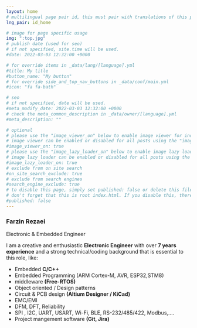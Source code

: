 ```yaml
---
layout: home
# multilingual page pair id, this must pair with translations of this page. (This name must be unique)
lng_pair: id_home

# image for page specific usage
img: ":top.jpg"
# publish date (used for seo)
# if not specified, site.time will be used.
#date: 2022-03-03 12:32:00 +0000

# for override items in _data/lang/[language].yml
#title: My title
#button_name: "My button"
# for override side_and_top_nav_buttons in _data/conf/main.yml
#icon: "fa fa-bath"

# seo
# if not specified, date will be used.
#meta_modify_date: 2022-03-03 12:32:00 +0000
# check the meta_common_description in _data/owner/[language].yml
#meta_description: ""

# optional
# please use the "image_viewer_on" below to enable image viewer for individual pages or posts (_posts/ or [language]/_posts folders).
# image viewer can be enabled or disabled for all posts using the "image_viewer_posts: true" setting in _data/conf/main.yml.
#image_viewer_on: true
# please use the "image_lazy_loader_on" below to enable image lazy loader for individual pages or posts (_posts/ or [language]/_posts folders).
# image lazy loader can be enabled or disabled for all posts using the "image_lazy_loader_posts: true" setting in _data/conf/main.yml.
#image_lazy_loader_on: true
# exclude from on site search
#on_site_search_exclude: true
# exclude from search engines
#search_engine_exclude: true
# to disable this page, simply set published: false or delete this file
# don't forget that this is root index.html. If you disable this, there will be no index.html page to open
#published: false
---
```

### Farzin Rezaei
Electronic & Embedded Engineer 




I am a creative and enthusiastic **Electronic Engineer** with over **7 years experience** and a strong technical/coding background that is essential to this role, like:
- Embedded **C/C++** 
- Embedded Programming (ARM Cortex-M, AVR, ESP32,STM8)
- middleware **(Free-RTOS)**
- Object oriented / Design patterns
- Circuit & PCB design **(Altium Designer / KiCad)**
- EMC/EMI
- DFM, DFT, Reliability
- SPI , I2C, UART, USART, Wi-Fi, BLE, RS-232/485/422, Modbus,....
- Project mangement software **(Git, Jira)**



